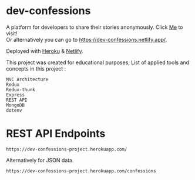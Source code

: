 # dev-confessions
A platform for developers to share their stories anonymously.
Click [Me](https://dev-confessions.netlify.app/) to visit!<br>
Or alternatively you can go to https://dev-confessions.netlify.app/.

Deployed with [Heroku](https://www.heroku.com) & [Netlify](https://www.netlify.com/).

This project was created for educational purposes,
List of applied tools and concepts in this project :
```
MVC Architecture
Redux
Redux-thunk
Express
REST API
MongoDB
dotenv
```
# REST API Endpoints

```
https://dev-confessions-project.herokuapp.com/
```
Alternatively for JSON data.
```
https://dev-confessions-project.herokuapp.com/confessions
```


